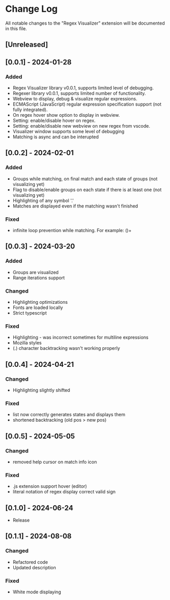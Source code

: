# Change Log

All notable changes to the "Regex Visualizer" extension will be documented in this file.

## [Unreleased]

## [0.0.1] - 2024-01-28

### Added

- Regex Visualizer library v0.0.1, supports limited level of debugging.
- Regexer library v0.0.1, supports limited number of functionality.
- Webview to display, debug & visualize regular expressions.
- ECMAScript (JavaScript) regular expression specification support (not fully integrated).
- On regex hover show option to display in webview.
- Setting: enable/disable hover on regex.
- Setting: enable/disable new webview on new regex from vscode.
- Visualizer window supports some level of debugging
- Matching is async and can be interupted

## [0.0.2] - 2024-02-01

### Added

- Groups while matching, on final match and each state of groups (not visualizing yet)
- Flag to disable/enable groups on each state if there is at least one (not visualizing yet)
- Highlighting of any symbol '.'
- Matches are displayed even if the matching wasn't finished

### Fixed

- infinite loop prevention while matching. For example: ()+

## [0.0.3] - 2024-03-20

### Added

- Groups are visualized
- Range iterations support

### Changed

- Highlighting optimizations
- Fonts are loaded locally
- Strict typescript

### Fixed

- Highlighting - was incorrect sometimes for multiline expressions
- Mozilla styles
- (.) character backtracking wasn't working properly

## [0.0.4] - 2024-04-21

### Changed

- Highlighting slightly shifted

### Fixed

- list now correctly generates states and displays them
- shortened backtracking (old pos > new pos)

## [0.0.5] - 2024-05-05

### Changed

- removed help cursor on match info icon

### Fixed

- .js extension support hover (editor)
- literal notation of regex display correct valid sign

## [0.1.0] - 2024-06-24

- Release

## [0.1.1] - 2024-08-08

### Changed

- Refactored code
- Updated description

### Fixed

- White mode displaying
